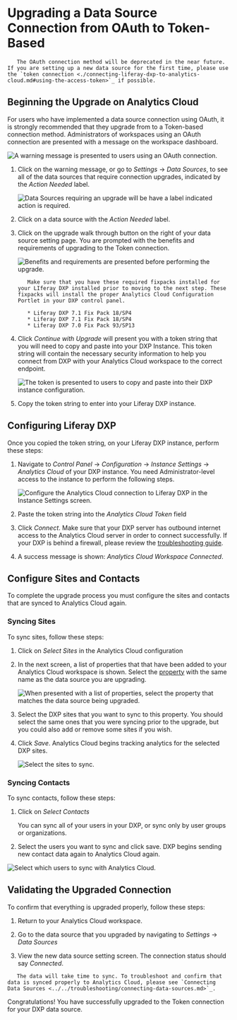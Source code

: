 # Upgrading a Data Source Connection from OAuth to Token-Based

```warning::
   The OAuth connection method will be deprecated in the near future. If you are setting up a new data source for the first time, please use the `token connection <./connecting-liferay-dxp-to-analytics-cloud.md#using-the-access-token>`_ if possible.
```

## Beginning the Upgrade on Analytics Cloud

For users who have implemented a data source connection using OAuth, it is strongly recommended that they upgrade from to a Token-based connection method. Administrators of workspaces using an OAuth connection are presented with a message on the workspace dashboard.

![A warning message is presented to users using an OAuth connection.](upgrading-a-data-source-connection-from-oauth-to-token-based/images/01.png)

1. Click on the warning message, or go to _Settings_ -> _Data Sources_, to see all of the data sources that require connection upgrades, indicated by the _Action Needed_ label.

    ![Data Sources requiring an upgrade will be have a label indicated action is required.](upgrading-a-data-source-connection-from-oauth-to-token-based/images/02.png)

1. Click on a data source with the _Action Needed_ label.

1. Click on the upgrade walk through button on the right of your data source setting page. You are prompted with the benefits and requirements of upgrading to the Token connection.

    ![Benefits and requirements are presented before performing the upgrade.](upgrading-a-data-source-connection-from-oauth-to-token-based/images/03.png)

    ```important::
       Make sure that you have these required fixpacks installed for your LIferay DXP installed prior to moving to the next step. These fixpacks will install the proper Analytics Cloud Configuration Portlet in your DXP control panel.

       * Liferay DXP 7.1 Fix Pack 18/SP4
       * Liferay DXP 7.1 Fix Pack 18/SP4
       * Liferay DXP 7.0 Fix Pack 93/SP13
    ```

1. Click _Continue with Upgrade_ will present you with a token string that you will need to copy and paste into your DXP Instance. This token string will contain the necessary security information to help you connect from DXP with your Analytics Cloud workspace to the correct endpoint.

    ![The token is presented to users to copy and paste into their DXP instance configuration.](upgrading-a-data-source-connection-from-oauth-to-token-based/images/04.png)

1. Copy the token string to enter into your Liferay DXP instance.

## Configuring Liferay DXP

Once you copied the token string, on your Liferay DXP instance, perform these steps:

1. Navigate to _Control Panel_ -> _Configuration_ -> _Instance Settings_ -> _Analytics Cloud_ of your DXP instance. You need Administrator-level access to the instance to perform the following steps.

    ![Configure the Analytics Cloud connection to Liferay DXP in the Instance Settings screen.](upgrading-a-data-source-connection-from-oauth-to-token-based/images/05.png)

1. Paste the token string into the _Analytics Cloud Token_ field

1. Click _Connect_. Make sure that your DXP server has outbound internet access to the Analytics Cloud server in order to connect successfully. If your DXP is behind a firewall, please review the [troubleshooting guide](../../troubleshooting/connecting-data-sources.md).

1. A success message is shown: _Analytics Cloud Workspace Connected_.

## Configure Sites and Contacts

To complete the upgrade process you must configure the sites and contacts that are synced to Analytics Cloud again.

### Syncing Sites

To sync sites, follow these steps:

1. Click on _Select Sites_ in the Analytics Cloud configuration

1. In the next screen, a list of properties that that have been added to your Analytics Cloud workspace is shown. Select the [property](./tracking-sites-and-individuals-using-properties.md) with the same name as the data source you are upgrading.

    ![When presented with a list of properties, select the property that matches the data source being upgraded.](upgrading-a-data-source-connection-from-oauth-to-token-based/images/06.png)

1. Select the DXP sites that you want to sync to this property. You should select the same ones that you were syncing prior to the upgrade, but you could also add or remove some sites if you wish.

1. Click _Save_. Analytics Cloud begins tracking analytics for the selected DXP sites.

    ![Select the sites to sync.](upgrading-a-data-source-connection-from-oauth-to-token-based/images/07.png)

### Syncing Contacts

To sync contacts, follow these steps:

1. Click on _Select Contacts_

    You can sync all of your users in your DXP, or sync only by user groups or organizations.

1. Select the users you want to sync and click save. DXP begins sending new contact data again to Analytics Cloud again.

![Select which users to sync with Analytics Cloud.](upgrading-a-data-source-connection-from-oauth-to-token-based/images/08.png)

## Validating the Upgraded Connection

To confirm that everything is upgraded properly, follow these steps:

1. Return to your Analytics Cloud workspace.

1. Go to the data source that you upgraded by navigating to _Settings_ -> _Data Sources_

1. View the new data source setting screen. The connection status should say _Connected_.

```note::
   The data will take time to sync. To troubleshoot and confirm that data is synced properly to Analytics Cloud, please see `Connecting Data Sources <../../troubleshooting/connecting-data-sources.md>`_.
```

Congratulations! You have successfully upgraded to the Token connection for your DXP data source.
